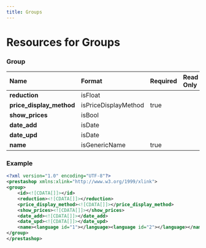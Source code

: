 ```yaml
---
title: Groups
---
```


# Resources for Groups

### Group

|           Name           |        Format        | Required | Read Only | Max size | Not filterable | Description |
| :----------------------- | :------------------- | :------- | :-------- | :------- | :------------- | :---------- |
| **reduction**            | isFloat              |          |           |          |                |             |
| **price_display_method** | isPriceDisplayMethod | true     |           |          |                |             |
| **show_prices**          | isBool               |          |           |          |                |             |
| **date_add**             | isDate               |          |           |          |                |             |
| **date_upd**             | isDate               |          |           |          |                |             |
| **name**                 | isGenericName        | true     |           | 32       |                |             |


### Example

```xml
<?xml version="1.0" encoding="UTF-8"?>
<prestashop xmlns:xlink="http://www.w3.org/1999/xlink">
<group>
	<id><![CDATA[]]></id>
	<reduction><![CDATA[]]></reduction>
	<price_display_method><![CDATA[]]></price_display_method>
	<show_prices><![CDATA[]]></show_prices>
	<date_add><![CDATA[]]></date_add>
	<date_upd><![CDATA[]]></date_upd>
	<name><language id="1"></language><language id="2"></language></name>
</group>
</prestashop>
```

